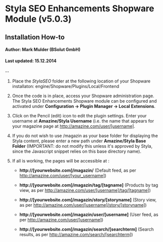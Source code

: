 # Styla SEO Enhancements Shopware Module (v5.0.3) 
## Installation How-to
#### Author: Mark Mulder (BSolut GmbH)
#### Last updated: 15.12.2014

--

1. Place the *StylaSEO* folder at the following location of your Shopware installaton: engine/Shopware/Plugins/Local/Frontend

2. Once the code is in place, access your Shopware administration page. The Styla SEO Enhancements Shopware module can be configured and activated under **Configuration -> Plugin Manager -> Local Extensions**.

3. Click on the Pencil (edit) icon to edit the plugin settings. Enter your username at **Amazine/Styla Username** (i.e. the name that appears for your magazine page at http://amazine.com/user/[username].

4. If you do not wish to use /magazin as your base folder for displaying the Styla content, please enter a new path under **Amazine/Styla Base Folder** (IMPORTANT: do not modify this unless it's approved by Styla, since the Javascript snippet relies on this base directory name).

5. If all is working, the pages will be accessible at :
   
    - **http://[yourwebsite.com]/magazin/**
    (Default feed, as per http://amazine.com/user/[your_username])
    
    - **http://[yourwebsite.com]/magazin/tag/[tagname]**
    (Products by tag view, as per http://amazine.com/user/[username]/tag/[tagname])
    
    - **http://[yourwebsite.com]/magazin/story/[storyname]**
    (Story view, as per http://amazine.com/user/[username]/story/[storyname])
    
    - **http://[yourwebsite.com]/magazin/user/[username]**
    (User feed, as per http://amazine.com/user/[username])
    
    - **http://[yourwebsite.com]/magazin/search/[searchterm]**
    (Search results, as per http://amazine.com/search/[searchterm])

